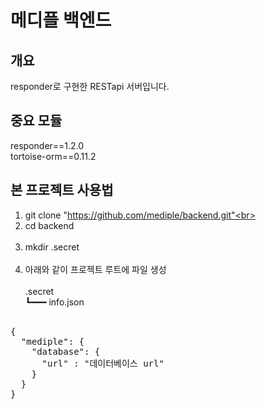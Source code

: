 # 메디플 백엔드

## 개요

responder로 구현한 RESTapi 서버입니다.

## 중요 모듈

responder==1.2.0<br>
tortoise-orm==0.11.2

## 본 프로젝트 사용법

1. git clone "https://github.com/mediple/backend.git"<br><br>
2. cd backend<br><br>
3. mkdir .secret<br><br>
4. 아래와 같이 프로젝트 루트에 파일 생성<br><br>
 .secret<br>
┗━━━ info.json<br><br>
<pre>{
  "mediple": {
    "database": {
      "url" : "데이터베이스 url"
    }
  }
}</pre>